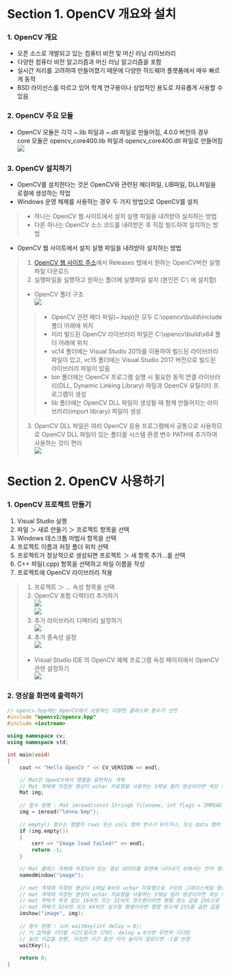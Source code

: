 # Section 1. OpenCV 개요와 설치

### 1. OpenCV 개요
* 오픈 소스로 개발되고 있는 컴퓨터 비전 및 머신 러닝 라이브러리
* 다양한 컴퓨터 비전 알고리즘과 머신 러닝 알고리즘을 포함
* 실시간 처리를 고려하여 만들어졌기 때문에 다양한 하드웨어 플랫폼에서 매우 빠르게 동작 
* BSD 라이선스를 따르고 있어 학계 연구용이나 상업적인 용도로 자유롭게 사용할 수 있음

### 2. OpenCV 주요 모듈
* OpenCV 모듈은 각각 ~.lib 파일과 ~.dll 파일로 만들어짐, 4.0.0 버전의 경우 core 모듈은 opencv_core400.lib 파일과 opencv_core400.dll 파일로 만들어짐
<br/> <img src="./img/OCV001.PNG" /> <br/>

### 3. OpenCV 설치하기 
* OpenCV를 설치한다는 것은 OpenCV와 관련된 헤더파일, LIB파일, DLL파일을 로컬에 생성하는 작업 
* Windows 운영 체제를 사용하는 경우 두 가지 방법으로 OpenCV를 설치
> * 하나는 OpenCV 웹 사이트에서 설치 실행 파일을 내려받아 설치하는 방법
> * 다른 하나는 OpenCV 소스 코드를 내려받은 후 직접 빌드하여 설치하는 방법
* OpenCV 웹 사이트에서 설치 실행 파일을 내려받아 설치하는 방법
> 1. [OpenCV 웹 사이트 주소](https://www.opencv.org/)에서 Releases 탭에서 원하는 OpenCV버전 실행파일 다운로드
> 2. 실행파일을 실행하고 원하는 폴더에 실행파일 설치 (본인은 C:\ 에 설치함)
> * OpenCV 폴더 구조 <br/> <img src="./img/OCV002.PNG" />
> > * OpenCV 관련 헤더 파일(~.hpp)은 모두 C:\opencv\build\include 폴더 아래에 위치
> > * 미리 빌드된 OpenCV 라이브러리 파일은 C:\opencv\build\x64 폴더 아래에 위치
> > * vc14 폴더에는 Visual Studio 2015를 이용하여 빌드된 라이브러리 파일이 있고, vc15 폴더에는 Visual Studio 2017 버전으로 빌드된 라이브러리 파일이 있음
> > * bin 폴더에는 OpenCV 프로그램 실행 시 필요한 동적 연결 라이브러리(DLL, Dynamic Linking Library) 파일과 OpenCV 유틸리티 프로그램이 생성
> > * lib 폴더에는 OpenCV DLL 파일이 생성될 때 함께 만들어지는 라이브러리(import library) 파일이 생성
> 3. OpenCV DLL 파일은 여러 OpenCV 응용 프로그램에서 공통으로 사용하므로 OpenCV DLL 파일이 있는 폴더를 시스템 환경 변수 PATH에 추가하여 사용하는 것이 편리
> <br/> <img src="./img/OCV003.PNG" />

# Section 2. OpenCV 사용하기
### 1. OpenCV 프로젝트 만들기
1. Visual Studio 실행 
2. 파일 ＞ 새로 만들기 ＞ 프로젝트 항목을 선택
3. Windows 데스크톱 마법사 항목을 선택
4. 프로젝트 이름과 저장 폴더 위치 선택
5. 프로젝트가 정상적으로 생성되면 프로젝트 ＞ 새 항목 추가…를 선택
6. C++ 파일(.cpp) 항목을 선택하고 파일 이름을 작성 
7. 프로젝트에 OpenCV 라이브러리 적용
> 1. 프로젝트 ＞ ... 속성 항목을 선택
> 2. OpenCV 포함 디렉터리 추가하기 <br/> <img src="./img/OCV004.PNG" /> <br/> <img src="./img/OCV005.PNG" /> 
> 3. 추가 라이브러리 디렉터리 설정하기 <br/> <img src="./img/OCV006.PNG" /> 
> 4. 추가 종속성 설정 <br/> <img src="./img/OCV007.PNG" />  
> *  Visual Studio IDE 의 OpenCV 예제 프로그램 속성 페이지에서 OpenCV 관련 설정하기 <br/> <img src="./img/OCV008.PNG" /> 

### 2. 영상을 화면에 출력하기
```cpp
// opencv.hpp에는 OpenCV에서 사용하는 다양한 클래스와 함수가 선언
#include "opencv2/opencv.hpp"
#include <iostream>
 
using namespace cv;
using namespace std;

int main(void)
{
	cout << "Hello OpenCV " << CV_VERSION << endl;

    // Mat은 OpenCV에서 행렬을 표현하는 객체
  	// Mat 객체에 저장된 영상이 uchar 자료형을 사용하는 3채널 컬러 영상이라면 색상 채널이 파란색(Blue), 녹색(Green), 빨간색(Red) 순서로 되어 있다고 간주하여 색상을 표현
	Mat img;
  	
    // 함수 원형 : Mat imread(const String& filename, int flags = IMREAD_COLOR);
	img = imread("lenna.bmp");
  	
    // empty() 함수는 행렬의 rows 또는 cols 멤버 변수가 0이거나, 또는 data 멤버 변수가 NULL이면 true를 반환
	if (img.empty()) 
    {
		cerr << "Image load failed!" << endl;
		return -1;
	}

    // Mat 클래스 객체에 저장되어 있는 영상 데이터를 화면에 나타내기 위해서는 먼저 영상 출력을 위한 빈 창을 생성
	namedWindow("image");
  	
    // mat 객체에 저장된 영상이 1채널 8비트 uchar 자료형으로 구성된 그레이스케일 영상이라면 픽셀 값을 그대로 표현
  	// mat 객체에 저장된 영상이 uchar 자료형을 사용하는 3채널 컬러 영상이라면 색상 채널이 파란색(Blue), 녹색(Green), 빨간색(Red) 순서로 되어 있다고 간주하여 색상을 표현
  	// mat 객체가 부호 없는 16비트 또는 32비트 정수형이라면 행렬 원소 값을 256으로 나눈 값을 영상의 밝기 값으로 사용
 	// mat 객체가 32비트 또는 64비트 실수형 행렬이라면 행렬 원소에 255를 곱한 값을 밝기 값으로 사용
	imshow("image", img);
  	
    // 함수 원형 : int waitKey(int delay = 0);
  	// 키 입력을 기다릴 시간(밀리초 단위). delay ≤ 0이면 무한히 기다림
  	// 눌린 키값을 반환, 지정한 시간 동안 키가 눌리지 않았으면 -1을 반환
	waitKey();
  	
	return 0;
}
```

  